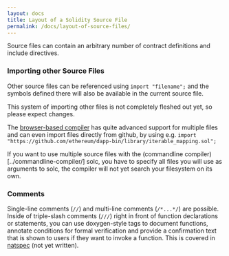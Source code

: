 ```yaml
---
layout: docs
title: Layout of a Solidity Source File
permalink: /docs/layout-of-source-files/
---
```


Source files can contain an arbitrary number of contract definitions and include directives.

### Importing other Source Files

Other source files can be referenced using `import "filename";` and the symbols
defined there will also be available in the current source file.

This system of importing other files is not completely fleshed out yet, so please expect changes.

The [browser-based compiler](https://chriseth.github.io/browser-solidity)
has quite advanced support for multiple files and can even import files
directly from github, by using e.g.
```import "https://github.com/ethereum/dapp-bin/library/iterable_mapping.sol";```

If you want to use multiple source files with the (commandline compiler)[../commandline-compiler/] solc,
you have to specify all files you will use as arguments to solc,
the compiler will not yet search your filesystem on its own.

### Comments

Single-line comments (`//`) and multi-line comments (`/*...*/`) are possible.
Inside of triple-slash comments (`///`) right in front of function declarations or statements,
you can use doxygen-style tags to document functions, annotate conditions for formal
verification and provide a confirmation text that is shown to users if they want to
invoke a function. This is covered in [natspec](../natspec/) (not yet written).


